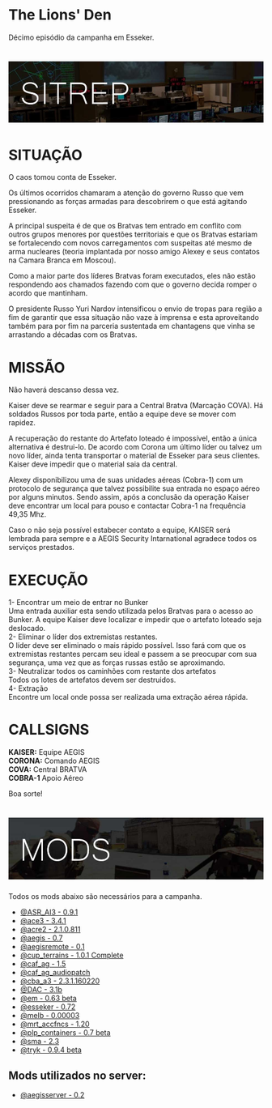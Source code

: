 
# The Lions' Den
Décimo episódio da campanha em Esseker.

# ![logo](images/SITREP_README.jpg)

# SITUAÇÃO
O caos tomou conta  de Esseker.  

Os últimos ocorridos  chamaram a atenção  do governo Russo que vem pressionando as forças armadas para descobrirem  o que  está agitando Esseker.  

A principal suspeita é de que os Bratvas tem entrado em conflito com outros grupos menores por questões territoriais e que os Bratvas estariam se fortalecendo com novos carregamentos com suspeitas até mesmo de arma nucleares (teoria implantada por nosso amigo Alexey e seus contatos na Camara Branca em Moscou). 

Como a maior parte dos líderes Bratvas foram executados, eles não estão respondendo aos chamados fazendo com que o governo decida romper o acordo que mantinham.  

O presidente Russo Yuri Nardov intensificou o envio de tropas para região a fim de garantir que essa situação não vaze à imprensa e esta aproveitando também para por fim na parceria sustentada em chantagens que vinha se arrastando a décadas com os Bratvas.  


# MISSÃO
Não haverá descanso dessa vez.  

Kaiser deve se rearmar e seguir para a Central Bratva (Marcação COVA). Há soldados Russos por toda parte, então a equipe deve se mover com rapidez.  

A recuperação do restante do Artefato loteado é impossível, então a única alternativa é destrui-lo. De acordo com Corona um último líder ou talvez um novo líder, ainda tenta transportar o material de Esseker para seus clientes. Kaiser deve impedir que o material saia da central.  

Alexey disponibilizou uma de suas unidades aéreas (Cobra-1) com um protocolo de segurança que talvez possibilite sua entrada no espaço aéreo por alguns minutos. Sendo assim, após a conclusão da operação Kaiser deve encontrar um local para pouso e contactar Cobra-1 na frequência 49,35 Mhz.  

Caso o não seja possível estabecer contato a equipe, KAISER será lembrada para sempre e a AEGIS Security Intarnational agradece todos os serviços prestados.


# EXECUÇÃO
1- Encontrar um meio de entrar no Bunker  
    Uma entrada  auxiliar esta sendo utilizada pelos Bratvas para o acesso ao Bunker.  A equipe Kaiser deve localizar e impedir que  o artefato loteado seja deslocado.  
2- Eliminar o líder dos extremistas restantes.  
    O líder deve ser eliminado o mais rápido possível. Isso fará com que os extremistas restantes percam seu ideal e passem a se preocupar com sua segurança, uma vez que as forças russas estão se aproximando.   
3- Neutralizar todos  os caminhões com  restante dos artefatos  
    Todos os lotes de artefatos devem ser destruidos.  
4- Extração  
    Encontre um local onde possa ser realizada uma extração aérea rápida.  

# CALLSIGNS
**KAISER:** Equipe AEGIS  
**CORONA:** Comando AEGIS  
**COVA:** Central BRATVA  
**COBRA-1** Apoio Aéreo  

Boa sorte!  

# ![logo](images/MODS_README.jpg)
Todos os mods abaixo são necessários para a campanha.
- [@ASR_AI3 - 0.9.1](http://www.armaholic.com/page.php?id=24080)
- [@ace3 - 3.4.1](https://github.com/acemod/ACE3/releases/)
- [@acre2 - 2.1.0.811](http://www.armaholic.com/page.php?id=19324)
- [@aegis - 0.7](https://github.com/aegisarma3/ASIN/releases/download/v0.7/aegis.zip)
- [@aegisremote - 0.1](https://github.com/aegisarma3/aegisremote/releases/download/v0.1/aegisremote.zip)
- [@cup_terrains - 1.0.1 Complete](http://cup-arma3.org/downloads/cup-terrains/)
- [@caf_ag - 1.5](http://www.armaholic.com/page.php?id=24441)
- [@caf_ag_audiopatch](http://www.armaholic.com/page.php?id=26326)
- [@cba_a3 - 2.3.1.160220](http://www.armaholic.com/page.php?id=18767)
- [@DAC - 3.1b](http://www.armaholic.com/page.php?id=25550)
- [@em - 0.63 beta](http://www.armaholic.com/page.php?id=27224)
- [@esseker - 0.72](https://mega.nz/#!CVwUxDZR!JZOghB0LME6OWTBIZPk3qAECcmUNvdnPYKfj19PX9Gw)
- [@melb - 0.00003](http://www.armaholic.com/page.php?id=28856)
- [@mrt_accfncs - 1.20](http://www.armaholic.com/page.php?id=26426)
- [@plp_containers - 0.7 beta](http://www.armaholic.com/page.php?id=29295)
- [@sma - 2.3](http://www.armaholic.com/page.php?id=26428)
- [@tryk - 0.9.4 beta](http://www.armaholic.com/page.php?id=26661)

## Mods utilizados no server:
- [@aegisserver - 0.2](https://github.com/aegisarma3/aegisserver/releases/download/v0.2/aegisserver.zip)

